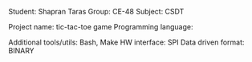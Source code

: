 Student: Shapran Taras 
Group: CE-48
Subject: CSDT

Project name: tic-tac-toe game
Programming language: 

Additional tools/utils: Bash, Make
HW interface: SPI
Data driven format: BINARY
